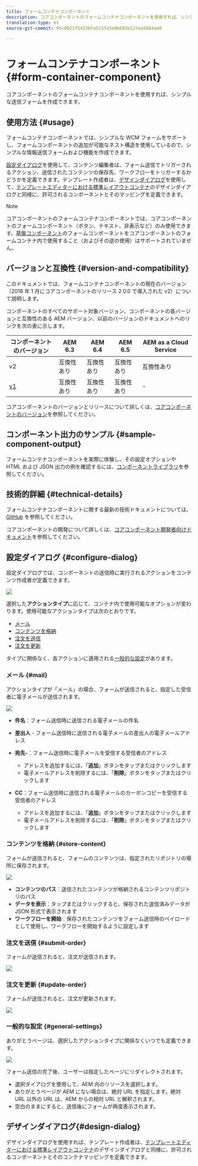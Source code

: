 ```yaml
---
title: フォームコンテナコンポーネント
description: コアコンポーネントのフォームコンテナコンポーネントを使用すれば、シンプルな送信フォームを作成できます。
translation-type: ht
source-git-commit: 95c0621f5423bfa515fe5e8b693e127ea56b4ae0

---
```



# フォームコンテナコンポーネント {#form-container-component}

コアコンポーネントのフォームコンテナコンポーネントを使用すれば、シンプルな送信フォームを作成できます。

## 使用方法 {#usage}

フォームコンテナコンポーネントでは、シンプルな WCM フォームをサポートし、フォームコンポーネントの追加が可能なネスト構造を使用しているので、シンプルな情報送信フォームおよび機能を作成できます。

[設定ダイアログ](#configure-dialog)を使用して、コンテンツ編集者は、フォーム送信でトリガーされるアクション、送信されたコンテンツの保存先、ワークフローをトリガーするかどうかを定義できます。テンプレート作成者は、[デザインダイアログ](#design-dialog)を使用して、[テンプレートエディターにおける標準レイアウトコンテナ](https://docs.adobe.com/content/help/ja-JP/experience-manager-cloud-service/sites/authoring/features/templates.html)のデザインダイアログと同様に、許可されるコンポーネントとそのマッピングを定義できます。

>[!NOTE]
>
>コアコンポーネントのフォームコンテナコンポーネントでは、コアコンポーネントのフォームコンポーネント（ボタン、テキスト、非表示など）のみ使用できます。[基盤コンポーネント](https://docs.adobe.com/content/help/ja-JP/experience-manager-65/authoring/siteandpage/default-components-foundation.html)のフォームコンポーネントをコアコンポーネントのフォームコンテナ内で使用すること（およびその逆の使用）はサポートされていません。

## バージョンと互換性 {#version-and-compatibility}

このドキュメントでは、フォームコンテナコンポーネントの現在のバージョン（2018 年 1 月にコアコンポーネントのリリース 2.0.0 で導入された v2）について説明します。

コンポーネントのすべてのサポート対象バージョン、コンポーネントの各バージョンと互換性のある AEM バージョン、以前のバージョンのドキュメントへのリンクを次の表に示します。

| コンポーネントのバージョン | AEM 6.3 | AEM 6.4 | AEM 6.5 | AEM as a Cloud Service |
|--- |--- |--- |--- |---|
| v2 | 互換性あり | 互換性あり | 互換性あり | 互換性あり |
| [v1](/help/components/v1/form-container-v1.md) | 互換性あり | 互換性あり | 互換性あり | - |

コアコンポーネントのバージョンとリリースについて詳しくは、[コアコンポーネントのバージョン](/help/versions.md)を参照してください。

## コンポーネント出力のサンプル {#sample-component-output}

フォームコンテナコンポーネントを実際に体験し、その設定オプションや HTML および JSON 出力の例を確認するには、[コンポーネントライブラリ](https://adobe.com/go/aem_cmp_library_form_container_jp)を参照してください。

## 技術的詳細 {#technical-details}

フォームコンテナコンポーネントに関する最新の技術ドキュメントについては、[GitHub](https://adobe.com/go/aem_cmp_tech_form_container_v2_jp) を参照してください。

コアコンポーネントの開発について詳しくは、[コアコンポーネント開発者向けドキュメント](/help/developing/overview.md)を参照してください。

## 設定ダイアログ {#configure-dialog}

設定ダイアログでは、コンポーネントの送信時に実行されるアクションをコンテンツ作成者が定義できます。

![](/help/assets/screen_shot_2018-01-12at122046.png)

選択した&#x200B;**アクションタイプ**&#x200B;に応じて、コンテナ内で使用可能なオプションが変わります。使用可能なアクションタイプは次のとおりです。

* [メール](#mail)
* [コンテンツを格納](#store-content)
* [注文を送信](#submit-order)
* [注文を更新](#update-order)

タイプに関係なく、各アクションに適用される[一般的な設定](#general-settings)があります。

### メール {#mail}

アクションタイプが「メール」の場合、フォームが送信されると、指定した受信者に電子メールが送信されます。

![](/help/assets/screen_shot_2018-01-12at122554.png)

* **件名**：フォーム送信時に送信される電子メールの件名
* **差出人** - フォーム送信時に送信される電子メールの差出人の電子メールアドレス
* **宛先-**：フォーム送信時に電子メールを受信する受信者のアドレス

   * アドレスを追加するには、「**追加**」ボタンをタップまたはクリックします
   * 電子メールアドレスを削除するには、「**削除**」ボタンをタップまたはクリックします
* **CC**：フォーム送信時に送信される電子メールのカーボンコピーを受信する受信者のアドレス
   * アドレスを追加するには、「**追加**」ボタンをタップまたはクリックします
   * 電子メールアドレスを削除するには、「**削除**」ボタンをタップまたはクリックします

### コンテンツを格納 {#store-content}

フォームが送信されると、フォームのコンテンツは、指定されたリポジトリの場所に保存されます。

![](/help/assets/screen_shot_2018-01-12at122538.png)

* **コンテンツのパス**：送信されたコンテンツが格納されるコンテンツリポジトリのパス
* **データを表示**：タップまたはクリックすると、保存された送信済みデータが JSON 形式で表示されます
* **ワークフローを開始**：保存されたコンテンツをフォーム送信時のペイロードとして使用し、ワークフローを開始するように設定します

### 注文を送信 {#submit-order}

フォームが送信されると、注文が送信されます。

![](/help/assets/chlimage_1-3.png)

### 注文を更新 {#update-order}

フォームが送信されると、注文が更新されます。

![](/help/assets/chlimage_1-4.png)

### 一般的な設定 {#general-settings}

ありがとうページは、選択したアクションタイプに関係なくいつでも定義できます。

![](/help/assets/chlimage_1-5.png)

フォーム送信の完了後、ユーザーは指定したページにリダイレクトされます。

* 選択ダイアログを使用して、AEM 内のリソースを選択します。
* ありがとうページが AEM にない場合は、絶対 URL を指定します。絶対 URL 以外の URL は、AEM からの相対 URL と解釈されます。
* 空白のままにすると、送信後にフォームが再度表示されます。

## デザインダイアログ{#design-dialog}

デザインダイアログを使用すれば、テンプレート作成者は、[テンプレートエディターにおける標準レイアウトコンテナ](https://docs.adobe.com/content/help/ja-JP/experience-manager-cloud-service/sites/authoring/features/templates.html)のデザインダイアログと同様に、許可されるコンポーネントとそのコンテナマッピングを定義できます。
